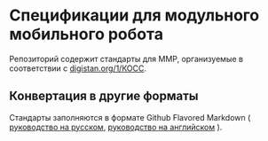 # Спецификации для модульного мобильного робота
Репозиторий содержит стандарты для ММР, организуемые в соответствии с [digistan.org/1/КОСС](https://asmfreak.github.io/rfc_translations/digistan.org/1/КОСС/).

## Конвертация в другие форматы
Стандарты заполняются в формате Github Flavored Markdown ( [руководство на русском](https://github.com/OlgaVlasova/markdown-doc/blob/master/README.md), [руководство на английском](https://guides.github.com/features/mastering-markdown/) ).
